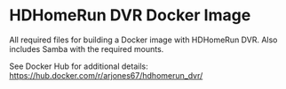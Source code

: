 # HDHomeRun DVR Docker Image

All required files for building a Docker image with HDHomeRun DVR.  Also includes Samba with the required mounts.

See Docker Hub for additional details:
https://hub.docker.com/r/arjones67/hdhomerun_dvr/

